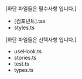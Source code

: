 [하단 파일들은 필수사항 입니다.]
- [컴포넌트].tsx
- styles.ts

[하단 파일들은 선택사항 입니다.]
- useHook.ts
- stories.ts
- test.ts
- types.ts